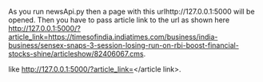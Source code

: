 As you run newsApi.py then a page with this urlhttp://127.0.0.1:5000 will be opened. Then you have to pass article link to the url as shown here
http://127.0.0.1:5000/?article_link=https://timesofindia.indiatimes.com/business/india-business/sensex-snaps-3-session-losing-run-on-rbi-boost-financial-stocks-shine/articleshow/82406067.cms.

like http://127.0.0.1:5000/?article_link=</article link>.
